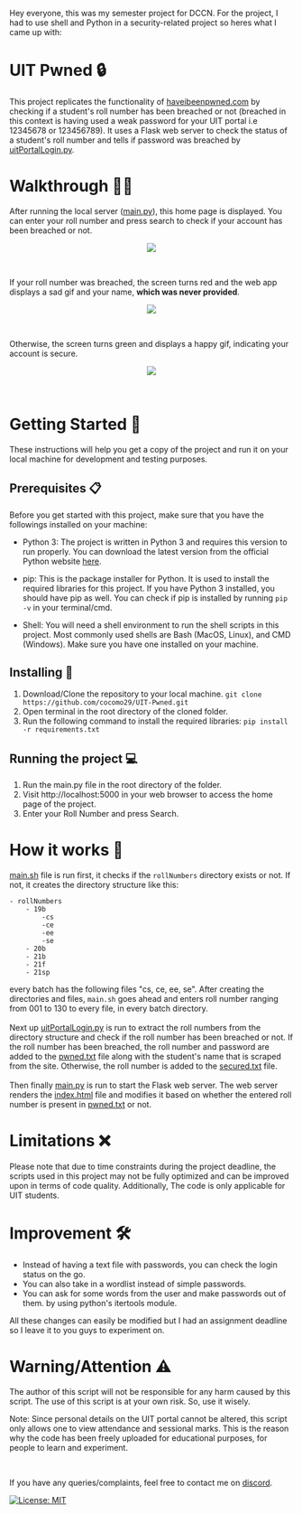 Hey everyone, this was my semester project for DCCN. For the project, I had to use shell and Python in a security-related project so heres what I came up with:

# UIT Pwned 🔒
This project replicates the functionality of [haveibeenpwned.com](https://haveibeenpwned.com) by checking if a student's roll number has been breached or not (breached in this context is having used a weak password for your UIT portal i.e 12345678 or 123456789). It uses a Flask web server to check the status of a student's roll number and tells if password was breached by [uitPortalLogin.py](uitPortalLogin.py).

# Walkthrough 🚶‍♀️
After running the local server ([main.py](main.py)), this home page is displayed. You can enter your roll number and press search to check if your account has been breached or not.

<p align="center"><img src="https://i.imgur.com/HSGPryh.png"></p> </br>

If your roll number was breached, the screen turns red and the web app displays a sad gif and your name, **which was never provided**.
<p align="center"><img src="https://i.imgur.com/5sbP5xr.png"></p> </br>

Otherwise, the screen turns green and displays a happy gif, indicating your account is secure.
<p align="center"><img src="https://i.imgur.com/BLXPuyK.png"></p> </br>

<!-- <h1 align="center">Setup</h1> -->
# Getting Started 🚀
These instructions will help you get a copy of the project and run it on your local machine for development and testing purposes.

## Prerequisites 📋
Before you get started with this project, make sure that you have the followings installed on your machine:

* Python 3: The project is written in Python 3 and requires this version to run properly. You can download the latest version from the official Python website [here](https://www.python.org/downloads/).

* pip: This is the package installer for Python. It is used to install the required libraries for this project. If you have Python 3 installed, you should have pip as well. You can check if pip is installed by running `pip -v` in your terminal/cmd.

* Shell: You will need a shell environment to run the shell scripts in this project. Most commonly used shells are Bash (MacOS, Linux), and CMD (Windows). Make sure you have one installed on your machine.

## Installing 💾

1. Download/Clone the repository to your local machine.
 `git clone https://github.com/cocomo29/UIT-Pwned.git`
2. Open terminal in the root directory of the cloned folder.
3. Run the following command to install the required libraries:
`pip install -r requirements.txt`

## Running the project 💻

1. Run the main.py file in the root directory of the folder.
2. Visit http://localhost:5000 in your web browser to access the home page of the project.
3. Enter your Roll Number and press Search.

# How it works 🤔
[main.sh](main.sh) file is run first, it checks if the `rollNumbers` directory exists or not. If not, it creates the directory structure like this:
```
- rollNumbers
    - 19b
        -cs
        -ce
        -ee
        -se
    - 20b
    - 21b
    - 21f
    - 21sp
```
every batch has the following files "cs, ce, ee, se".
After creating the directories and files, `main.sh` goes ahead and enters roll number ranging from 001 to 130 to every file, in every batch directory.
</br></br>
Next up [uitPortalLogin.py](uitPortalLogin.py) is run to extract the roll numbers from the directory structure and check if the roll number has been breached or not. If the roll number has been breached, the roll number and password are added to the [pwned.txt](pwned.txt) file along with the student's name that is scraped from the site. Otherwise, the roll number is added to the [secured.txt](secured.txt) file.
</br></br>
Then finally [main.py](main.py) is run to start the Flask web server. The web server renders the [index.html](templates/index.html) file and modifies it based on whether the entered roll number is present in [pwned.txt](pwned.txt) or not.

# Limitations ❌
Please note that due to time constraints during the project deadline, the scripts used in this project may not be fully optimized and can be improved upon in terms of code quality. Additionally, The code is only applicable for UIT students.

# Improvement 🛠️
* Instead of having a text file with passwords, you can check the login status on the go.
* You can also take in a wordlist instead of simple passwords.
* You can ask for some words from the user and make passwords out of them. by using python's itertools module.

All these changes can easily be modified but I had an assignment deadline so I leave it to you guys to experiment on.

# Warning/Attention ⚠️
The author of this script will not be responsible for any harm caused by this script. The use of this script is at your own risk. So, use it wisely.

Note: Since personal details on the UIT portal cannot be altered, this script only allows one to view attendance and sessional marks. This is the reason why the code has been freely uploaded for educational purposes, for people to learn and experiment.

</br>

If you have any queries/complaints, feel free to contact me on [discord](https://discordapp.com/users/558261366776004648/).


[![License: MIT](https://img.shields.io/badge/License-MIT-purple.svg)](https://opensource.org/licenses/MIT)
